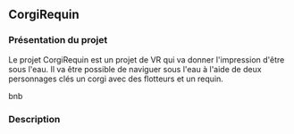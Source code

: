 ## CorgiRequin ##





### Présentation du projet ###

Le projet CorgiRequin est un projet de VR qui va donner l'impression d'être sous l'eau. Il va être possible de naviguer sous l'eau à l'aide de deux personnages clés un corgi avec des flotteurs et un requin.

bnb
### Description ###







